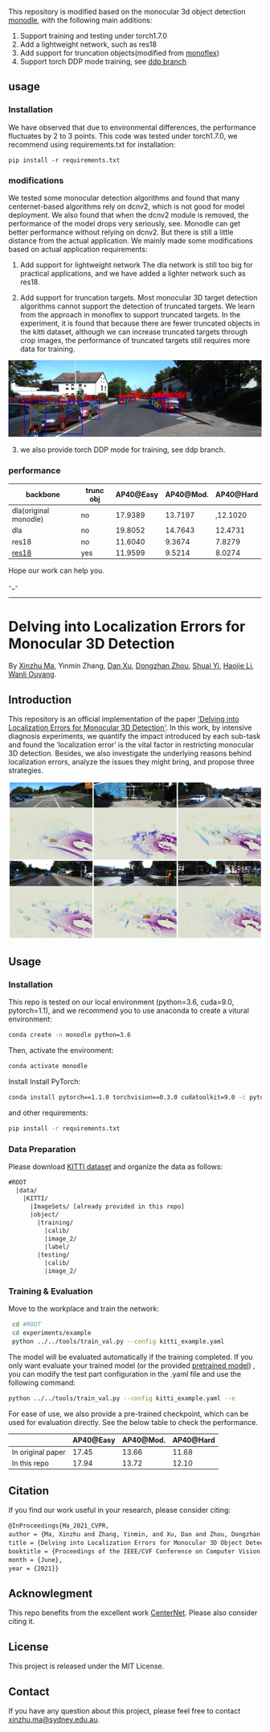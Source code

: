 This repository is modified based on the monocular 3d object detection [monodle](https://github.com/xinzhuma/monodle), with the following main additions:
1. Support training and testing under torch1.7.0
2. Add a lightweight network, such as res18
3. Add support for truncation objects(modified from [monoflex](https://github.com/zhangyp15/MonoFlex))
4. Support torch DDP mode training, see [ddp branch](https://github.com/DuZzzs/monodleX/tree/ddp)

## usage

### Installation

We have observed that due to environmental differences, the performance fluctuates by 2 to 3 points. This code was tested under torch1.7.0, we recommend using requirements.txt for installation:

```
pip install -r requirements.txt
```

### modifications

We tested some monocular detection algorithms and found that many centernet-based algorithms rely on dcnv2, which is not good for model deployment. We also found that when the dcnv2 module is removed, the performance of the model drops very seriously, see. Monodle can get better performance without relying on dcnv2. But there is still a little distance from the actual application. We mainly made some modifications based on actual application requirements:
1. Add support for lightweight network
    The dla network is still too big for practical applications, and we have added a lighter network such as res18.

2. Add support for truncation targets.
    Most monocular 3D target detection algorithms cannot support the detection of truncated targets. We learn from the approach in monoflex to support truncated targets. In the experiment, it is found that because there are fewer truncated objects in the kitti dataset, although we can increase truncated targets through crop images, the performance of truncated targets still requires more data for training.

  ![](./docs/000350.png)

3. we also provide torch DDP mode for training, see ddp branch.

### performance

| backbone                                          | trunc obj | AP40@Easy | AP40@Mod. | AP40@Hard |
| ------------------------------------------------- | --------- | --------- | --------- | --------- |
| dla(original monodle)                             | no        | 17.9389   | 13.7197   | ,12.1020  |
| dla                                               | no        | 19.8052   | 14.7643   | 12.4731   |
| res18                                             | no        | 11.6040   | 9.3674    | 7.8279    |
| [res18](./experiments/example/test_kitti_v2.yaml) | yes       | 11.9599   | 9.5214    | 8.0274    |






Hope our work can help you.

-_-



---



# Delving into Localization Errors for Monocular 3D Detection

By [Xinzhu Ma](https://scholar.google.com/citations?user=8PuKa_8AAAAJ), Yinmin Zhang, [Dan Xu](https://www.danxurgb.net/), [Dongzhan Zhou](https://scholar.google.com/citations?user=Ox6SxpoAAAAJ), [Shuai Yi](https://scholar.google.com/citations?user=afbbNmwAAAAJ), [Haojie Li](https://scholar.google.com/citations?user=pMnlgVMAAAAJ), [Wanli Ouyang](https://wlouyang.github.io/).


## Introduction

This repository is an official implementation of the paper ['Delving into Localization Errors for Monocular 3D Detection'](https://arxiv.org/abs/2103.16237). In this work, by intensive diagnosis experiments, we quantify the impact introduced by each sub-task and found the ‘localization error’ is the vital factor in restricting monocular 3D detection. Besides, we also investigate the underlying reasons behind localization errors, analyze the issues they might bring, and propose three strategies. 

<img src="resources/example.jpg" alt="vis" style="zoom:50%;" />




## Usage

### Installation
This repo is tested on our local environment (python=3.6, cuda=9.0, pytorch=1.1), and we recommend you to use anaconda to create a vitural environment:

```bash
conda create -n monodle python=3.6
```
Then, activate the environment:
```bash
conda activate monodle
```

Install  Install PyTorch:

```bash
conda install pytorch==1.1.0 torchvision==0.3.0 cudatoolkit=9.0 -c pytorch
```

and other  requirements:
```bash
pip install -r requirements.txt
```

### Data Preparation
Please download [KITTI dataset](http://www.cvlibs.net/datasets/kitti/eval_object.php?obj_benchmark=3d) and organize the data as follows:

```
#ROOT
  |data/
    |KITTI/
      |ImageSets/ [already provided in this repo]
      |object/			
        |training/
          |calib/
          |image_2/
          |label/
        |testing/
          |calib/
          |image_2/
```

### Training & Evaluation

Move to the workplace and train the network:

```sh
 cd #ROOT
 cd experiments/example
 python ../../tools/train_val.py --config kitti_example.yaml
```
The model will be evaluated automatically if the training completed. If you only want evaluate your trained model (or the provided [pretrained model](https://drive.google.com/file/d/1jaGdvu_XFn5woX0eJ5I2R6wIcBLVMJV6/view?usp=sharing)) , you can modify the test part configuration in the .yaml file and use the following command:

```sh
python ../../tools/train_val.py --config kitti_example.yaml --e
```

For ease of use, we also provide a pre-trained checkpoint, which can be used for evaluation directly. See the below table to check the performance.

|                   | AP40@Easy | AP40@Mod. | AP40@Hard |
| ----------------- | --------- | --------- | --------- |
| In original paper | 17.45     | 13.66     | 11.68     |
| In this repo      | 17.94     | 13.72     | 12.10     |

## Citation

If you find our work useful in your research, please consider citing:

```latex
@InProceedings{Ma_2021_CVPR,
author = {Ma, Xinzhu and Zhang, Yinmin, and Xu, Dan and Zhou, Dongzhan and Yi, Shuai and Li, Haojie and Ouyang, Wanli},
title = {Delving into Localization Errors for Monocular 3D Object Detection},
booktitle = {Proceedings of the IEEE/CVF Conference on Computer Vision and Pattern Recognition (CVPR)},
month = {June},
year = {2021}}
```

## Acknowlegment

This repo benefits from the excellent work [CenterNet](https://github.com/xingyizhou/CenterNet). Please also consider citing it.

## License

This project is released under the MIT License.

## Contact

If you have any question about this project, please feel free to contact xinzhu.ma@sydney.edu.au.
